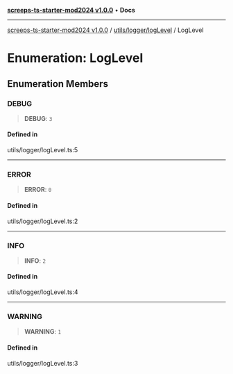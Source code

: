 [**screeps-ts-starter-mod2024 v1.0.0**](../../../../README.md) • **Docs**

***

[screeps-ts-starter-mod2024 v1.0.0](../../../../modules.md) / [utils/logger/logLevel](../README.md) / LogLevel

# Enumeration: LogLevel

## Enumeration Members

### DEBUG

> **DEBUG**: `3`

#### Defined in

utils/logger/logLevel.ts:5

***

### ERROR

> **ERROR**: `0`

#### Defined in

utils/logger/logLevel.ts:2

***

### INFO

> **INFO**: `2`

#### Defined in

utils/logger/logLevel.ts:4

***

### WARNING

> **WARNING**: `1`

#### Defined in

utils/logger/logLevel.ts:3
